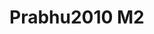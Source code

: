 # Prabhu2010 M2
<a name="material" />
<script type="application/ld+json">

  {
    "@context": "https://schema.org/",
    "@type": "ChemicalSubstance",
    "http://purl.org/dc/terms/conformsTo":
      {
        "@type": "CreativeWork",
        "@id": "https://bioschemas.org/profiles/ChemicalSubstance/0.4-RELEASE/"
      },
    "@id": "https://egonw.github.io/nanowiki/nanowiki431.html#material",
    "name": "Prabhu2010 M2",
    "sameAs: "http://127.0.0.1/mediawiki/index.php/Special:URIResolver/Prabhu2010_M2"
  }
</script>

